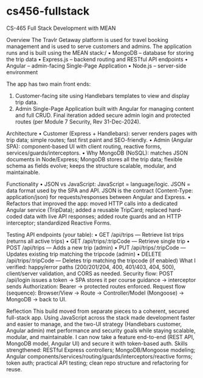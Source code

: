 # cs456-fullstack
CS-465 Full Stack Development with MEAN

Overview
The Travlr Getaway platform is used for travel booking management and is used to serve customers and admins.
The application runs and is built using the MEAN stack:/
•	MongoDB – database for storing the trip data
•	Express.js – backend routing and RESTful API endpoints
•	Angular – admin-facing Single-Page Application
•	Node.js – server-side environment

The app has two main front ends:
1.	Customer-facing site using Handlebars templates to view and display trip data.
2.	Admin Single-Page Application built with Angular for managing content and full CRUD.
Final iteration added secure admin login and protected routes (per Module 7 Security, Rev 31-Dec-2024).

Architecture
•	Customer (Express + Handlebars): server renders pages with trip data; simple routes; fast first paint and SEO-friendly.
•	Admin (Angular SPA): component-based UI with client routing, reactive forms, services/guards/interceptors.
•	Why MongoDB (NoSQL): matches JSON documents in Node/Express; MongoDB stores all the trip data; flexible schema as fields evolve; keeps the structure scalable, modular, and maintainable.

Functionality
•	JSON vs JavaScript: JavaScript = language/logic. JSON = data format used by the SPA and API.
JSON is the contract (Content-Type: application/json) for requests/responses between Angular and Express.
•	Refactors that improved the app: moved HTTP calls into a dedicated Angular service (TripData); added a reusable TripCard; replaced hard-coded data with live API responses; added route guards and an HTTP interceptor; standardized Reactive Forms.

Testing
API endpoints (your table):
•	GET /api/trips — Retrieve list trips (returns all active trips)
•	GET /api/trips/:tripCode — Retrieve single trip
•	POST /api/trips — Adds a new trip (admin)
•	PUT /api/trips/:tripCode — Updates existing trip matching the tripcode (admin)
•	DELETE /api/trips/:tripCode — Deletes trip matching the tripcode (if enabled)
What I verified: happy/error paths (200/201/204, 400, 401/403, 404, 500), client/server validation, and CORS as needed.
Security flow: POST /api/login issues a token → SPA stores it per course guidance → interceptor sends Authorization: Bearer <token> → protected routes enforced.
Request flow (sequence): Browser/View → Route → Controller/Model (Mongoose) → MongoDB → back to UI.

Reflection
This build moved from separate pieces to a coherent, secured full-stack app. Using JavaScript across the stack made development faster and easier to manage, and the two-UI strategy (Handlebars customer, Angular admin) met performance and security goals while staying scalable, modular, and maintainable. I can now take a feature end-to-end (REST API, MongoDB model, Angular UI) and secure it with token-based auth.
Skills strengthened: RESTful Express controllers; MongoDB/Mongoose modeling; Angular components/services/routing/guards/interceptors/reactive forms; token auth; practical API testing; clean repo structure and refactoring for reuse.

